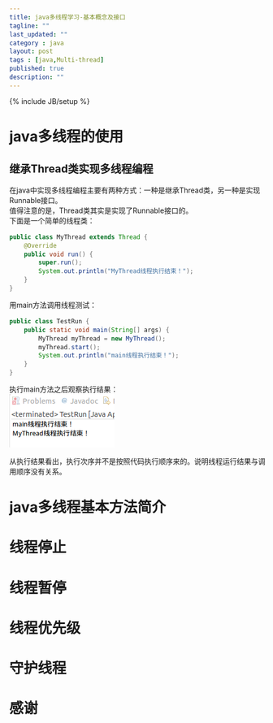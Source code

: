 ```yaml
---
title: java多线程学习-基本概念及接口
tagline: ""
last_updated: ""
category : java
layout: post
tags : [java,Multi-thread]
published: true
description: ""
---
```

{% include JB/setup %}

# java多线程的使用  

## 继承Thread类实现多线程编程  
在java中实现多线程编程主要有两种方式：一种是继承Thread类，另一种是实现Runnable接口。  
值得注意的是，Thread类其实是实现了Runnable接口的。  
下面是一个简单的线程类：  
```java
public class MyThread extends Thread {
	@Override
	public void run() {
		super.run();
		System.out.println("MyThread线程执行结束！");
	}
}
```

用main方法调用线程测试：  
```java
public class TestRun {
	public static void main(String[] args) {
		MyThread myThread = new MyThread();
		myThread.start();
		System.out.println("main线程执行结束！");
	}
}
```

执行main方法之后观察执行结果：  
![oauth_2_0简单授权码流程图](/images/multi-thread/multi-thread-1.png)  

从执行结果看出，执行次序并不是按照代码执行顺序来的。说明线程运行结果与调用顺序没有关系。

# java多线程基本方法简介  

# 线程停止  

# 线程暂停  

# 线程优先级  

# 守护线程  

# 感谢
